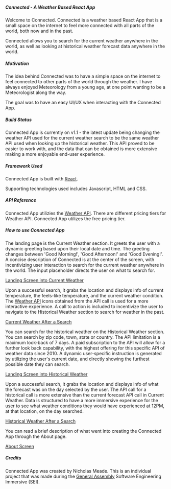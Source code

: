 ##### Connected - A Weather Based React App

Welcome to Connected. Connected is a weather based React App that is a small space on the internet to feel more connected with all parts of the world, both now and in the past.

Connected allows you to search for the current weather anywhere in the world, as well as looking at historical weather forecast data anywhere in the world.

##### Motivation

The idea behind Connected was to have a simple space on the internet to feel connected to other parts of the world through the weather. I have always enjoyed Meteorology from a young age, at one point wanting to be a Meteorologist along the way.

The goal was to have an easy UI/UX when interacting with the Connected App.

##### Build Status

Connected App is currently on v1.1 - the latest update being changing the weather API used for the current weather search to be the same weather API used when looking up the historical weather. This API proved to be easier to work with, and the data that can be obtained is more extensive making a more enjoyable end-user experience.

##### Framework Used

Connected App is built with [React](https://reactjs.org/).

Supporting technologies used includes Javascript, HTML and CSS.

##### API Reference

Connected App utilizies the [Weather API](https://www.weatherapi.com/). There are different pricing tiers for Weather API. Connected App utilizes the free pricing tier.

##### How to use Connected App

The landing page is the Current Weather section. It greets the user with a dynamic greeting based upon their local date and time. The greeting changes between 'Good Morning!', 'Good Afternoon!' and 'Good Evening!'. A concise description of Connected is at the center of the screen, with incentivizing user interaction to search for the current weather anywhere in the world. The input placeholder directs the user on what to search for.

[Landing Screen into Current Weather](https://i.imgur.com/iw9GBAC.png)

Upon a successful search, it grabs the location and displays info of current temperature, the feels-like temperature, and the current weather condition. The [Weather API](https://www.weatherapi.com/) icons obtained from the API call is used for a more interactive experience. A call to action is included to incentivize the user to navigate to the Historical Weather section to search for weather in the past.

[Current Weather After a Search](https://i.imgur.com/P2nQokB.png)

You can search for the historical weather on the Historical Weather section. You can search by zip code, town, state or country. The API limitation is a maximum look-back of 7 days. A paid subscription to the API will allow for a further look back capability, with the highest offering for this specific API of weather data since 2010. A dynamic user-specific instruction is generated by utilizing the user's current date, and directly showing the furthest possible date they can search.

[Landing Screen into Historical Weather](https://i.imgur.com/Ukpkcem.png)

Upon a successful search, it grabs the location and displays info of what the forecast was on the day selected by the user. The API call for a historical call is more extensive than the current forecast API call in Current Weather. Data is structured to have a more immersive experience for the user to see what weather conditions they would have experienced at 12PM, at that location, on the day searched.

[Historical Weather After a Search](https://i.imgur.com/m2l3uSl.png)

You can read a brief description of what went into creating the Connected App through the About page.

[About Screen](https://i.imgur.com/QbAiRjY.png)

##### Credits

Connected App was created by Nicholas Meade. This is an individual project that was made during the [General Assembly](https://generalassemb.ly/) Software Engineering Immersive (SEI).